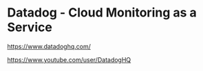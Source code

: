# Datadog - Cloud Monitoring as a Service

<https://www.datadoghq.com/>

<https://www.youtube.com/user/DatadogHQ>

